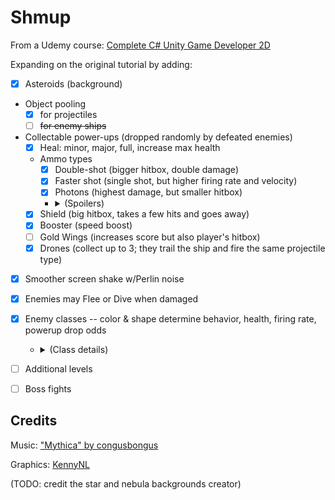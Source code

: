 # Shmup

From a Udemy course: [Complete C# Unity Game Developer 2D](https://www.udemy.com/course/unitycourse/)

Expanding on the original tutorial by adding:
- [x] Asteroids (background)
- Object pooling
  - [x] for projectiles
  - [ ] ~~for enemy ships~~
- Collectable power-ups (dropped randomly by defeated enemies)
  - [x] Heal: minor, major, full, increase max health
  - Ammo types
    - [x] Double-shot (bigger hitbox, double damage)
    - [x] Faster shot (single shot, but higher firing rate and velocity)
    - [x] Photons (highest damage, but smaller hitbox)
    - <details>
      <summary>(Spoilers)</summary>

      - [x] Whenever you collect the same kind of ammo that you're already using, you get a slight firing velocity boost. Stacking infinitely.
      - [ ] (TODO: alternate increasing velocity and firing rate)

    </details>
  - [x] Shield (big hitbox, takes a few hits and goes away)
  - [x] Booster (speed boost)
  - [ ] Gold Wings (increases score but also player's hitbox)
  - [x] Drones (collect up to 3; they trail the ship and fire the same projectile type)
- [x] Smoother screen shake w/Perlin noise
- [x] Enemies may Flee or Dive when damaged
- [x] Enemy classes -- color & shape determine behavior, health, firing rate, powerup drop odds
  - <details>
    <summary>(Class details)</summary>
    
    - Colors
      - Black: Standard HP, Chance to flee OR dive. Worth 100.
      - Blue: Lower HP, Chance to flee. Worth 50.
      - Green: More HP, Never flees or dives. Worth 50.
      - Orange: Standard HP, Chance to dive. Worth 75.
    - Types
      - Type 1: Prefers to drop Heal or Drone Powerups.
      - Type 2: Prefers to drop Weapon or Drone Powerups. Lower chance to Flee or Dive.
      - Type 3: Prefers to drop Shield or Heal Powerups. Higher chance to Flee or Dive.
      - Type 4: Prefers to drop Shield or Speed Powerups. Fires twice as often, and projectiles are faster.
      - Type 5: Prefers to drop Speed or Weapon Powerups.
    
  </details>
- [ ] Additional levels
- [ ] Boss fights

## Credits
Music: ["Mythica" by congusbongus](https://opengameart.org/users/congusbongus)

Graphics: [KennyNL](https://www.kenney.nl/assets)

(TODO: credit the star and nebula backgrounds creator)
